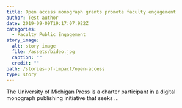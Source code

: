```yaml
---
title: Open access monograph grants promote faculty engagement
author: Test author
date: 2019-09-09T19:17:07.922Z
categories:
  - Faculty Public Engagement
story_image:
  alt: story image
  file: /assets/bideo.jpg
  caption: ""
  credit: ""
path: /stories-of-impact/open-access
type: story
---
```

The University of Michigan Press is a charter participant in a digital monograph publishing initiative that seeks ...
